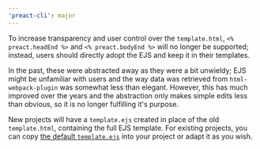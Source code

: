 ```yaml
---
'preact-cli': major
---
```


To increase transparency and user control over the `template.html`, `<% preact.headEnd %>` and `<% preact.bodyEnd %>` will no longer be supported; instead, users should directly adopt the EJS and keep it in their templates.

In the past, these were abstracted away as they were a bit unwieldy; EJS might be unfamiliar with users and the way data was retrieved from `html-webpack-plugin` was somewhat less than elegant. However, this has much improved over the years and the abstraction only makes simple edits less than obvious, so it is no longer fulfilling it's purpose.

New projects will have a `template.ejs` created in place of the old `template.html`, containing the full EJS template. For existing projects, you can copy [the default `template.ejs`](https://github.com/preactjs/preact-cli/blob/master/packages/cli/src/resources/template.ejs) into your project or adapt it as you wish.
